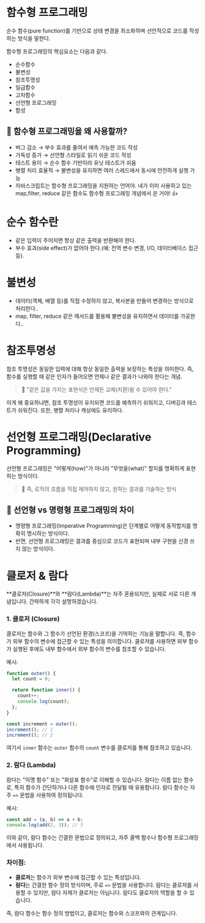 # 함수형 프로그래밍

순수 함수(pure function)를 기반으로 상태 변경을 최소화하며 선언적으로 코드를 작성하는 방식을 말한다.

함수형 프로그래밍의 핵심요소는 다음과 같다.

- 순수함수
- 불변성
- 참조투명성
- 일급함수
- 고차함수
- 선언형 프로그래밍
- 합성

## 🧐 함수형 프로그래밍을 왜 사용할까?

- 버그 감소 → 부수 효과를 줄여서 예측 가능한 코드 작성
- 가독성 증가 → 선언형 스타일로 읽기 쉬운 코드 작성
- 테스트 용이 → 순수 함수 기반이라 유닛 테스트가 쉬움
- 병렬 처리 효율적 → 불변성을 유지하면 여러 스레드에서 동시에 안전하게 실행 가능
- 자바스크립트는 함수형 프로그래밍을 지원하는 언어야. 네가 이미 사용하고 있는 map,filter, reduce 같은 함수도 함수형 프로그래밍 개념에서 온 거야! 👍

# 순수 함수란

- 같은 입력이 주어지면 항상 같은 출력을 반환해야 한다.
- 부수 효과(side effect)가 없어야 한다.(예: 전역 변수 변경, I/O, 데이터베이스 접근 등).

# 불변성

- 데이터(객체, 배열 등)를 직접 수정하지 않고, 복사본을 만들어 변경하는 방식으로 처리한다..
- map, filter, reduce 같은 메서드를 활용해 불변성을 유지하면서 데이터를 가공한다..

# 참조투명성

참조 투명성은 동일한 입력에 대해 항상 동일한 출력을 보장하는 특성을 의미한다.
즉, 함수를 실행할 때 같은 인자가 들어오면 언제나 같은 결과가 나와야 한다는 개념.

> 🔹 "같은 값을 가지는 표현식은 언제든 교체(치환)될 수 있어야 한다."

이게 왜 중요하냐면, 참조 투명성이 유지되면 코드를 예측하기 쉬워지고, 디버깅과 테스트가 쉬워진다. 또한, 병렬 처리나 캐싱에도 유리하다.

# 선언형 프로그래밍(Declarative Programming)

선언형 프로그래밍은 "어떻게(how)"가 아니라 "무엇을(what)" 할지를 명확하게 표현하는 방식이다.

> 🔹 즉, 로직의 흐름을 직접 제어하지 않고, 원하는 결과를 기술하는 방식

## 🔸 선언형 vs 명령형 프로그래밍의 차이

- 명령형 프로그래밍(Imperative Programming)은 단계별로 어떻게 동작할지를 명확히 명시하는 방식이다.
- 반면, 선언형 프로그래밍은 결과를 중심으로 코드가 표현되며 내부 구현을 신경 쓰지 않는 방식이다.

# 클로저 & 람다

**클로저(Closure)**와 **람다(Lambda)**는 자주 혼용되지만, 실제로 서로 다른 개념입니다. 간략하게 각각 설명하겠습니다.

### 1. 클로저 (Closure)

클로저는 함수와 그 함수가 선언된 환경(스코프)을 기억하는 기능을 말합니다. 즉, 함수가 외부 함수의 변수에 접근할 수 있는 특성을 의미합니다. 클로저를 사용하면 외부 함수가 실행된 후에도 내부 함수에서 외부 함수의 변수를 참조할 수 있습니다.

예시:

```javascript
function outer() {
  let count = 0;

  return function inner() {
    count++;
    console.log(count);
  };
}

const increment = outer();
increment(); // 1
increment(); // 2
```

여기서 `inner` 함수는 `outer` 함수의 `count` 변수를 클로저를 통해 참조하고 있습니다.

### 2. 람다 (Lambda)

람다는 "익명 함수" 또는 "화살표 함수"로 이해할 수 있습니다. 람다는 이름 없는 함수로, 특히 함수가 간단하거나 다른 함수에 인자로 전달될 때 유용합니다. 람다 함수는 자주 `=>` 문법을 사용하여 정의됩니다.

예시:

```javascript
const add = (a, b) => a + b;
console.log(add(2, 3)); // 5
```

이와 같이, 람다 함수는 간결한 문법으로 정의되고, 자주 콜백 함수나 함수형 프로그래밍에서 사용됩니다.

### 차이점:

- **클로저**는 함수가 외부 변수에 접근할 수 있는 특성입니다.
- **람다**는 간결한 함수 정의 방식이며, 주로 `=>` 문법을 사용합니다. 람다는 클로저를 사용할 수 있지만, 람다 자체가 클로저는 아닙니다. 람다도 클로저의 역할을 할 수 있습니다.

즉, 람다 함수는 함수 정의 방법이고, 클로저는 함수와 스코프와의 관계입니다.
